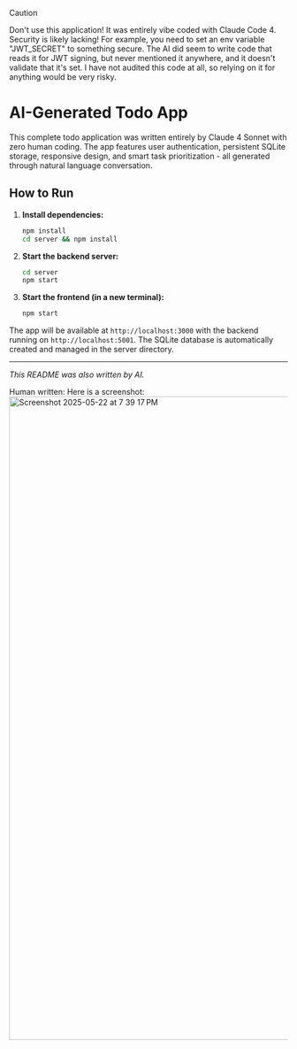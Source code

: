 > [!CAUTION]
> Don't use this application! It was entirely vibe coded with Claude Code 4. Security is likely lacking! For example, you need to set an env variable "JWT_SECRET" to something secure. The AI did seem to write code that reads it for JWT signing, but never mentioned it anywhere, and it doesn't validate that it's set. I have not audited this code at all, so relying on it for anything would be very risky.

# AI-Generated Todo App

This complete todo application was written entirely by Claude 4 Sonnet with zero human coding. The app features user authentication, persistent SQLite storage, responsive design, and smart task prioritization - all generated through natural language conversation.

## How to Run

1. **Install dependencies:**
   ```bash
   npm install
   cd server && npm install
   ```

2. **Start the backend server:**
   ```bash
   cd server
   npm start
   ```

3. **Start the frontend (in a new terminal):**
   ```bash
   npm start
   ```

The app will be available at `http://localhost:3000` with the backend running on `http://localhost:5001`. The SQLite database is automatically created and managed in the server directory.

---
*This README was also written by AI.*

Human written: Here is a screenshot:
<img width="1163" alt="Screenshot 2025-05-22 at 7 39 17 PM" src="https://github.com/user-attachments/assets/346b0855-97ee-4381-b9a3-8e89f994395c" />
